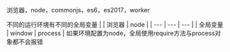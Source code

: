 浏览器，node，commonjs，es6，es2017，worker

不同的运行环境有不同的全局变量
|  | 浏览器 | node |
| --- | --- | --- |
| 全局变量 | window | process |
如果环境配置为node，全局使用require方法与process对象都不会报错